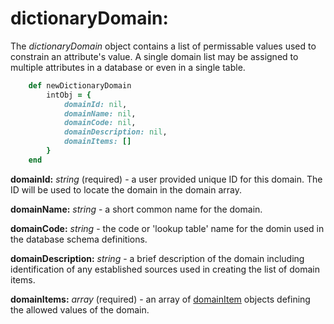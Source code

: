 # dictionaryDomain:

The *dictionaryDomain* object contains a list of permissable values used to constrain an attribute's value.  A single domain list may be assigned to multiple attributes in a database or even in a single table.

````ruby
    def newDictionaryDomain
        intObj = {
            domainId: nil,
            domainName: nil,
            domainCode: nil,
            domainDescription: nil,
            domainItems: []
        }
    end
````

__domainId:__ *string* (required) - a user provided unique ID for this domain.  The ID will be used to locate the domain in the domain array.

__domainName:__ *string* - a short common name for the domain.

__domainCode:__ *string* - the code or 'lookup table' name for the domin used in the database schema definitions.

__domainDescription:__ *string* - a brief description of the domain including identification of any established sources used in creating the list of domain items.

__domainItems:__ *array* (required) - an array of [domainItem](../mdtranslator/domainItem.md) objects defining the allowed values of the domain.
